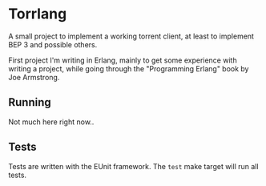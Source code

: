 # Torrlang

A small project to implement a working torrent client, at least to implement BEP 3 and possible others.

First project I'm writing in Erlang, mainly to get some experience with writing a project, while going through the "Programming Erlang" book by Joe Armstrong.

## Running

Not much here right now..

## Tests

Tests are written with the EUnit framework. The `test` make target will run all tests.
